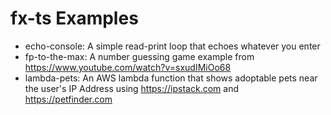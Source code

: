 # fx-ts Examples

* echo-console: A simple read-print loop that echoes whatever you enter
* fp-to-the-max: A number guessing game example from https://www.youtube.com/watch?v=sxudIMiOo68
* lambda-pets: An AWS lambda function that shows adoptable pets near the user's IP Address using https://ipstack.com and https://petfinder.com
